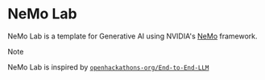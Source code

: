 # NeMo Lab

NeMo Lab is a template for Generative AI using NVIDIA's [NeMo](https://docs.nvidia.com/nemo-framework/user-guide/latest/overview.html) framework.

> [!NOTE]
> NeMo Lab is inspired by [`openhackathons-org/End-to-End-LLM`](https://github.com/openhackathons-org/End-to-End-LLM)